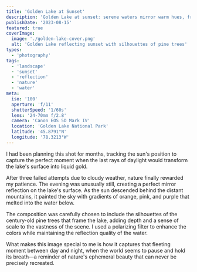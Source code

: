 ```yaml
---
title: 'Golden Lake at Sunset'
description: 'Golden Lake at sunset: serene waters mirror warm hues, framed by pine trees, capturing nature’s ephemeral masterpiece.'
publishDate: '2023-08-15'
featured: true
coverImage:
  image: './golden-lake-cover.png'
  alt: 'Golden Lake reflecting sunset with silhouettes of pine trees'
types:
  - 'photography'
tags:
  - 'landscape'
  - 'sunset'
  - 'reflection'
  - 'nature'
  - 'water'
meta:
  iso: '100'
  aperture: 'f/11'
  shutterSpeed: '1/60s'
  lens: '24-70mm f/2.8'
  camera: 'Canon EOS 5D Mark IV'
  location: 'Golden Lake National Park'
  latitude: '45.8791°N'
  longitude: '78.3213°W'
---
```


I had been planning this shot for months, tracking the sun's position to capture the perfect moment when the last rays of daylight would transform the lake's surface into liquid gold.

After three failed attempts due to cloudy weather, nature finally rewarded my patience. The evening was unusually still, creating a perfect mirror reflection on the lake's surface. As the sun descended behind the distant mountains, it painted the sky with gradients of orange, pink, and purple that melted into the water below.

The composition was carefully chosen to include the silhouettes of the century-old pine trees that frame the lake, adding depth and a sense of scale to the vastness of the scene. I used a polarizing filter to enhance the colors while maintaining the reflection quality of the water.

What makes this image special to me is how it captures that fleeting moment between day and night, when the world seems to pause and hold its breath—a reminder of nature's ephemeral beauty that can never be precisely recreated.
